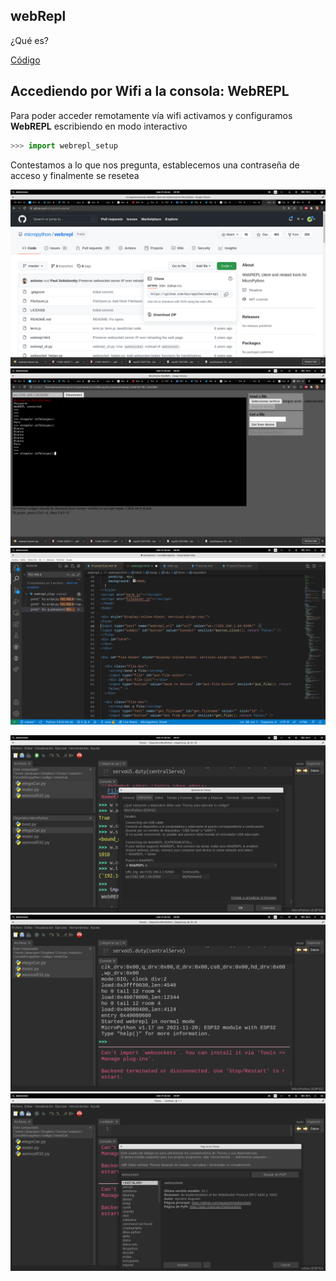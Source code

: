## webRepl

¿Qué es?

[Código](https://github.com/micropython/webrepl)


## Accediendo por Wifi a la consola: WebREPL

Para poder acceder remotamente vía wifi activamos y configuramos **WebREPL** escribiendo en modo interactivo

```python
>>> import webrepl_setup
```

Contestamos a lo que nos pregunta, establecemos una contraseña de acceso y finalmente se resetea


![](./images/webrpel_source.png)
![](./images/webrpel_using.png)
![](./images/webrpel_defaultconfig.png)

![](./images/thonny_connect_weprpel.png)
![](./images/thonny_weprple.png)
![](./images/thonny_Install_module.png)

